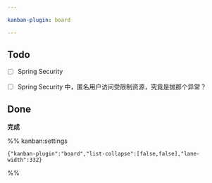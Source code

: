 ```yaml
---

kanban-plugin: board

---
```


## Todo

- [ ] Spring Security
- [ ] Spring Security 中，匿名用户访问受限制资源，究竟是抛那个异常？


## Done

**完成**




%% kanban:settings
```
{"kanban-plugin":"board","list-collapse":[false,false],"lane-width":332}
```
%%